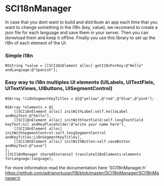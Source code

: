 # SCI18nManager #

In case that you dont want to build and distribute an app each time that you want to change something in the i18n (key, value), we recomend to create a json file for each language and save them in your server. Then you can donwload them and keep it offline. Finally you use this library to set up the i18n of each element of the UI. 

### Simple i18n ###

```
NSString *value = [[SCI18nElement alloc] getI18nForKey:@"Hello" andLanguage:@"Spanish"];
```


### Easy way to i18n multiples UI elements (UILabels, UITextFiels, UITextViews, UIButtons, UISegmentControl) ###

```
NSArray *i18nSegmentKeyTitles = @[@"yellow",@"red",@"blue",@"pink"];

NSArray *elements = @[
    [[SCI18nElement alloc] initWithLabel:self.helloLabel andKeyText:@"hello"],
    [[SCI18nElement alloc] initWithTextField:self.longTextField keyText:nil andKeyPlaceholder:@"write your name here"],
    [[SCI18nElement alloc] initWithSegmentControl:self.longSegmentControl andKeyTitles:i18nSegmentKeyTitles],
    [[SCI18nElement alloc] initWithButton:self.saveButton andKeyText:@"save"]
];
[[SCI18nManager sharedInstance] translateI18nElements:elements forLanguage:language];
```

For more information read the documentation here 'SCI18nManager.h' https://github.com/adrianortuzar/I18/blob/master/SCI18nManager/SCI18nManager.h
